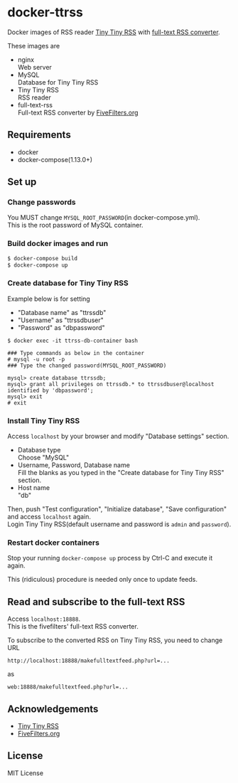 # docker-ttrss
Docker images of RSS reader [Tiny Tiny RSS](https://tt-rss.org) with [full-text RSS converter](https://bitbucket.org/fivefilters/full-text-rss).

These images are
+ nginx  
  Web server
+ MySQL  
  Database for Tiny Tiny RSS
+ Tiny Tiny RSS  
  RSS reader
+ full-text-rss  
  Full-text RSS converter by [FiveFilters.org](http://fivefilters.org/)

## Requirements
+ docker
+ docker-compose(1.13.0+)

## Set up
### Change passwords
You MUST change `MYSQL_ROOT_PASSWORD`(in docker-compose.yml).  
This is the root password of MySQL container.

### Build docker images and run
```sh
$ docker-compose build
$ docker-compose up
```

### Create database for Tiny Tiny RSS
Example below is for setting
+ "Database name" as "ttrssdb"
+ "Username" as "ttrssdbuser"
+ "Password" as "dbpassword"

```
$ docker exec -it ttrss-db-container bash

### Type commands as below in the container
# mysql -u root -p
### Type the changed password(MYSQL_ROOT_PASSWORD)

mysql> create database ttrssdb;
mysql> grant all privileges on ttrssdb.* to ttrssdbuser@localhost identified by 'dbpassword';
mysql> exit
# exit
```

### Install Tiny Tiny RSS
Access `localhost` by your browser and modify "Database settings" section.

+ Database type  
  Choose "MySQL"
+ Username, Password, Database name  
  Fill the blanks as you typed in the "Create database for Tiny Tiny RSS" section.
+ Host name  
  "db"

Then, push "Test configuration", "Initialize database", "Save configuration" and access `localhost` again.  
Login Tiny Tiny RSS(default username and password is `admin` and `password`).

### Restart docker containers
Stop your running `docker-compose up` process by Ctrl-C and execute it again.

This (ridiculous) procedure is needed only once to update feeds.


## Read and subscribe to the full-text RSS
Access `localhost:18888`.  
This is the fivefilters' full-text RSS converter.

To subscribe to the converted RSS on Tiny Tiny RSS, you need to change URL

`http://localhost:18888/makefulltextfeed.php?url=...`

as

`web:18888/makefulltextfeed.php?url=...`


## Acknowledgements
+ [Tiny Tiny RSS](https://tt-rss.org)
+ [FiveFilters.org](http://fivefilters.org/)

## License
MIT License